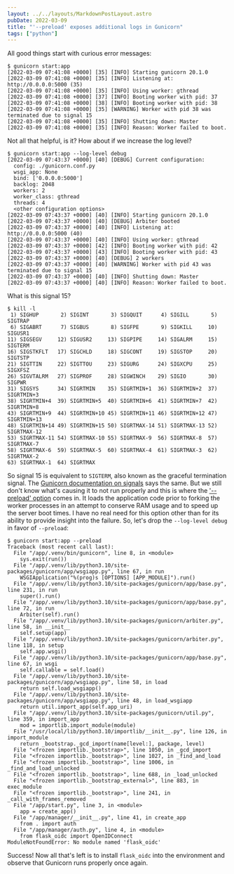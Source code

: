 ```yaml
---
layout: ../../layouts/MarkdownPostLayout.astro
pubDate: 2022-03-09
title: "'--preload' exposes additional logs in Gunicorn"
tags: ["python"]
---
```

All good things start with curious error messages:

```console
$ gunicorn start:app
[2022-03-09 07:41:08 +0000] [35] [INFO] Starting gunicorn 20.1.0
[2022-03-09 07:41:08 +0000] [35] [INFO] Listening at: http://0.0.0.0:5000 (35)
[2022-03-09 07:41:08 +0000] [35] [INFO] Using worker: gthread
[2022-03-09 07:41:08 +0000] [37] [INFO] Booting worker with pid: 37
[2022-03-09 07:41:08 +0000] [38] [INFO] Booting worker with pid: 38
[2022-03-09 07:41:08 +0000] [35] [WARNING] Worker with pid 38 was terminated due to signal 15
[2022-03-09 07:41:08 +0000] [35] [INFO] Shutting down: Master
[2022-03-09 07:41:08 +0000] [35] [INFO] Reason: Worker failed to boot.
```

Not all that helpful, is it? How about if we increase the log level?

```console
$ gunicorn start:app --log-level debug
[2022-03-09 07:43:37 +0000] [40] [DEBUG] Current configuration:
  config: ./gunicorn.conf.py
  wsgi_app: None
  bind: ['0.0.0.0:5000']
  backlog: 2048
  workers: 2
  worker_class: gthread
  threads: 4
  <other configuration options>
[2022-03-09 07:43:37 +0000] [40] [INFO] Starting gunicorn 20.1.0
[2022-03-09 07:43:37 +0000] [40] [DEBUG] Arbiter booted
[2022-03-09 07:43:37 +0000] [40] [INFO] Listening at: http://0.0.0.0:5000 (40)
[2022-03-09 07:43:37 +0000] [40] [INFO] Using worker: gthread
[2022-03-09 07:43:37 +0000] [42] [INFO] Booting worker with pid: 42
[2022-03-09 07:43:37 +0000] [43] [INFO] Booting worker with pid: 43
[2022-03-09 07:43:37 +0000] [40] [DEBUG] 2 workers
[2022-03-09 07:43:37 +0000] [40] [WARNING] Worker with pid 43 was terminated due to signal 15
[2022-03-09 07:43:37 +0000] [40] [INFO] Shutting down: Master
[2022-03-09 07:43:37 +0000] [40] [INFO] Reason: Worker failed to boot.
```

What is this signal 15?

```console
$ kill -l
 1) SIGHUP       2) SIGINT       3) SIGQUIT      4) SIGILL       5) SIGTRAP
 6) SIGABRT      7) SIGBUS       8) SIGFPE       9) SIGKILL     10) SIGUSR1
11) SIGSEGV     12) SIGUSR2     13) SIGPIPE     14) SIGALRM     15) SIGTERM
16) SIGSTKFLT   17) SIGCHLD     18) SIGCONT     19) SIGSTOP     20) SIGTSTP
21) SIGTTIN     22) SIGTTOU     23) SIGURG      24) SIGXCPU     25) SIGXFSZ
26) SIGVTALRM   27) SIGPROF     28) SIGWINCH    29) SIGIO       30) SIGPWR
31) SIGSYS      34) SIGRTMIN    35) SIGRTMIN+1  36) SIGRTMIN+2  37) SIGRTMIN+3
38) SIGRTMIN+4  39) SIGRTMIN+5  40) SIGRTMIN+6  41) SIGRTMIN+7  42) SIGRTMIN+8
43) SIGRTMIN+9  44) SIGRTMIN+10 45) SIGRTMIN+11 46) SIGRTMIN+12 47) SIGRTMIN+13
48) SIGRTMIN+14 49) SIGRTMIN+15 50) SIGRTMAX-14 51) SIGRTMAX-13 52) SIGRTMAX-12
53) SIGRTMAX-11 54) SIGRTMAX-10 55) SIGRTMAX-9  56) SIGRTMAX-8  57) SIGRTMAX-7
58) SIGRTMAX-6  59) SIGRTMAX-5  60) SIGRTMAX-4  61) SIGRTMAX-3  62) SIGRTMAX-2
63) SIGRTMAX-1  64) SIGRTMAX
```

So signal 15 is equivalent to `SIGTERM`, also known as the graceful termination signal. The [Gunicorn documentation on signals](https://docs.gunicorn.org/en/stable/signals.html#worker-process) says the same. But we still don't know what's causing it to not run properly and this is where the ['--preload' option](https://docs.gunicorn.org/en/stable/settings.html?highlight=preload#preload-app) comes in. It loads the application code prior to forking the worker processes in an attempt to conserve RAM usage and to speed up the server boot times. I have no real need for this option other than for its ability to provide insight into the failure. So, let's drop the `--log-level debug` in favor of `--preload`:

```console
$ gunicorn start:app --preload
Traceback (most recent call last):
  File "/app/.venv/bin/gunicorn", line 8, in <module>
    sys.exit(run())
  File "/app/.venv/lib/python3.10/site-packages/gunicorn/app/wsgiapp.py", line 67, in run
    WSGIApplication("%(prog)s [OPTIONS] [APP_MODULE]").run()
  File "/app/.venv/lib/python3.10/site-packages/gunicorn/app/base.py", line 231, in run
    super().run()
  File "/app/.venv/lib/python3.10/site-packages/gunicorn/app/base.py", line 72, in run
    Arbiter(self).run()
  File "/app/.venv/lib/python3.10/site-packages/gunicorn/arbiter.py", line 58, in __init__
    self.setup(app)
  File "/app/.venv/lib/python3.10/site-packages/gunicorn/arbiter.py", line 118, in setup
    self.app.wsgi()
  File "/app/.venv/lib/python3.10/site-packages/gunicorn/app/base.py", line 67, in wsgi
    self.callable = self.load()
  File "/app/.venv/lib/python3.10/site-packages/gunicorn/app/wsgiapp.py", line 58, in load
    return self.load_wsgiapp()
  File "/app/.venv/lib/python3.10/site-packages/gunicorn/app/wsgiapp.py", line 48, in load_wsgiapp
    return util.import_app(self.app_uri)
  File "/app/.venv/lib/python3.10/site-packages/gunicorn/util.py", line 359, in import_app
    mod = importlib.import_module(module)
  File "/usr/local/lib/python3.10/importlib/__init__.py", line 126, in import_module
    return _bootstrap._gcd_import(name[level:], package, level)
  File "<frozen importlib._bootstrap>", line 1050, in _gcd_import
  File "<frozen importlib._bootstrap>", line 1027, in _find_and_load
  File "<frozen importlib._bootstrap>", line 1006, in _find_and_load_unlocked
  File "<frozen importlib._bootstrap>", line 688, in _load_unlocked
  File "<frozen importlib._bootstrap_external>", line 883, in exec_module
  File "<frozen importlib._bootstrap>", line 241, in _call_with_frames_removed
  File "/app/start.py", line 3, in <module>
    app = create_app()
  File "/app/manager/__init__.py", line 41, in create_app
    from . import auth
  File "/app/manager/auth.py", line 4, in <module>
    from flask_oidc import OpenIDConnect
ModuleNotFoundError: No module named 'flask_oidc'
```

Success! Now all that's left is to install `flask_oidc` into the environment and observe that Gunicorn runs properly once again.
